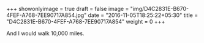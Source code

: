 +++
showonlyimage = true
draft = false
image = "img/D4C2831E-B670-4FEF-A768-7EE90717A854.jpg"
date = "2016-11-05T18:25:22+05:30"
title = "D4C2831E-B670-4FEF-A768-7EE90717A854"
weight = 0
+++

And I would walk 10,000 miles.


